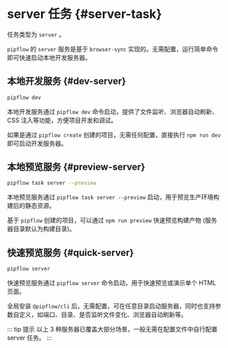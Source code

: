 # server 任务 {#server-task}

任务类型为 `server` 。

`pipflow` 的 `server` 服务是基于 `browser-sync` 实现的。无需配置，运行简单命令即可快速启动本地开发服务器。



## 本地开发服务 {#dev-server}

```bash
pipflow dev
```

本地开发服务通过 `pipflow dev` 命令启动，提供了文件监听、浏览器自动刷新、CSS 注入等功能，方便项目开发和调试。

如果是通过 `pipflow create` 创建的项目，无需任何配置，直接执行 `npm run dev` 即可启动开发服务器。



## 本地预览服务 {#preview-server}

```bash
pipflow task server --preview
```

本地预览服务通过 `pipflow task server --preview` 启动，用于预览生产环境构建后的静态资源。

基于 `pipflow` 创建的项目，可以通过 `npm run preview` 快速预览构建产物 (服务器目录默认为构建目录)。



## 快速预览服务 {#quick-server}

```bash
pipflow server
```

快速预览服务通过 `pipflow server` 命令启动，用于快速预览或演示单个 HTML 页面。

全局安装 `@pipflow/cli` 后，无需配置，可在任意目录启动服务器，同时也支持参数自定义，如端口、目录、是否监听文件变化、浏览器自动刷新等。



::: tip 提示
以上 3 种服务器已覆盖大部分场景，一般无需在配置文件中自行配置 server 任务。
:::
